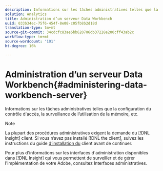 ```yaml
---
description: Informations sur les tâches administratives telles que la configuration du contrôle d'accès, la surveillance de l’utilisation de la mémoire, etc.
solution: Analytics
title: Administration d’un serveur Data Workbench
uuid: 033b34ec-75f6-454f-8e08-c05fb8b2d18d
translation-type: tm+mt
source-git-commit: 34cdcfc83ae6bb620706db37228e200cff43ab2c
workflow-type: tm+mt
source-wordcount: '101'
ht-degree: 16%

---
```



# Administration d’un serveur Data Workbench{#administering-data-workbench-server}

Informations sur les tâches administratives telles que la configuration du contrôle d&#39;accès, la surveillance de l’utilisation de la mémoire, etc.

>[!NOTE]
>
>La plupart des procédures administratives exigent la demande du [!DNL Insight] client. Si vous n’avez pas installé [!DNL the client], suivez les instructions du guide [d’installation du](https://docs.adobe.com/content/help/fr-FR/data-workbench/using/install/c-data-workbench-client-install.html) client avant de continuer.

Pour plus d&#39;informations sur les interfaces d&#39;administration disponibles dans [!DNL Insight] qui vous permettent de surveiller et de gérer l&#39;implémentation de votre Adobe, consultez Interfaces [](https://docs.adobe.com/content/help/en/data-workbench/using/client/t-open-ins.html#Administrative_Interfaces)administratives.
